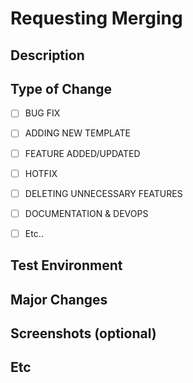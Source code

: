 # Requesting Merging

## Description


## Type of Change

- [ ] BUG FIX
- [ ] ADDING NEW TEMPLATE
- [ ] FEATURE ADDED/UPDATED
- [ ] HOTFIX
- [ ] DELETING UNNECESSARY FEATURES
- [ ] DOCUMENTATION & DEVOPS
- [ ] Etc..


## Test Environment


## Major Changes


## Screenshots (optional)


## Etc

